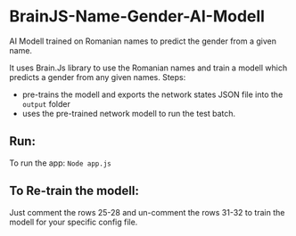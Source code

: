 # BrainJS-Name-Gender-AI-Modell
AI Modell trained on Romanian names to predict the gender from a given name.

It uses Brain.Js library to use the Romanian names and train a modell which predicts a gender from any given names.
Steps:
- pre-trains the modell and exports the network states JSON file into the `output` folder
- uses the pre-trained network modell to run the test batch.

## Run:
To run the app: `Node app.js`

## To Re-train the modell:
Just comment the rows 25-28 and un-comment the rows 31-32 to train the modell for your specific config file.

